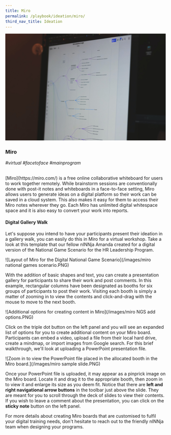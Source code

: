 ```yaml
---
title: Miro 
permalink: /playbook/ideation/miro/
third_nav_title: Ideation
---
```

![Miro](/images/miro.jpg)

### Miro 
*#virtual #facetoface #mainprogram*

<br/>
[Miro](https://miro.com/) is a free online collaborative whiteboard for users to work together remotely. While brainstorm sessions are conventionally done with post-it notes and whiteboards in a face-to-face setting, Miro allows users to generate ideas on a digital platform so their work can be saved in a cloud system. This also makes it easy for them to access their Miro notes wherever they go. Each Miro has unlimited digital whitespace space and it is also easy to convert your work into reports. 

#### Digital Gallery Walk 
Let's suppose you intend to have your participants present their ideation in a gallery walk, you can easily do this in Miro for a virtual workshop. Take a look at this template that our fellow nINNja Amanda created for a digital version of the National Game Scenario for the HR Leadership Program. 

![Layout of Miro for the Digital National Game Scenario](/images/miro national games scenario.PNG)

With the addition of basic shapes and text, you can create a presentation gallery for participants to share their work and post comments. In this example, rectangular columns have been designated as booths for six groups of participants to post their work. Visiting each booth is simply a matter of zooming in to view the contents and click-and-drag with the mouse to move to the next booth. 

![Additional options for creating content in Miro](/images/miro NGS add options.PNG)

Click on the triple dot button on the left panel and you will see an expanded list of options for you to create additional content on your Miro board. Participants can embed a video, upload a file from their local hard drive, create a mindmap, or import images from Google search. For this brief walkthrough, we'll look at uploading a PowerPoint presentation file. 

![Zoom in to view the PowerPoint file placed in the allocated booth in the Miro board.](/images/miro sample slide.PNG)

Once your PowerPoint file is uploaded, it may appear as a pinprick image on the Miro board. Locate it and drag it to the appropriate booth, then zoom in to view it and enlarge its size as you deem fit. Notice that there are **left and right navigational arrow buttons** in the toolbar just above the slide. They are meant for you to scroll through the deck of slides to view their contents. If you wish to leave a comment about the presentation, you can click on the **sticky note** button on the left panel.  

For more details about creating Miro boards that are customised to fulfil your digital training needs, don't hesitate to reach out to the friendly nINNja team when designing your programs. 
